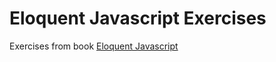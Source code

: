 # Eloquent Javascript Exercises

Exercises from book [Eloquent Javascript](https://eloquentjavascript.net)